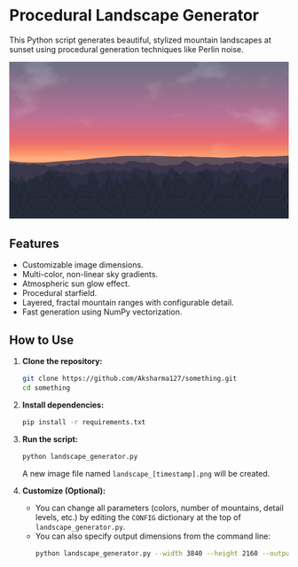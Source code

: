 # Procedural Landscape Generator

This Python script generates beautiful, stylized mountain landscapes at sunset using procedural generation techniques like Perlin noise.

![Example Output](procedural_sunset.png)

## Features

-   Customizable image dimensions.
-   Multi-color, non-linear sky gradients.
-   Atmospheric sun glow effect.
-   Procedural starfield.
-   Layered, fractal mountain ranges with configurable detail.
-   Fast generation using NumPy vectorization.

## How to Use

1.  **Clone the repository:**
    ```bash
    git clone https://github.com/Aksharma127/something.git
    cd something
    ```

2.  **Install dependencies:**
    ```bash
    pip install -r requirements.txt
    ```

3.  **Run the script:**
    ```bash
    python landscape_generator.py
    ```
    A new image file named `landscape_[timestamp].png` will be created.

4.  **Customize (Optional):**
    -   You can change all parameters (colors, number of mountains, detail levels, etc.) by editing the `CONFIG` dictionary at the top of `landscape_generator.py`.
    -   You can also specify output dimensions from the command line:
        ```bash
        python landscape_generator.py --width 3840 --height 2160 --output my_4k_landscape.png
        ```
